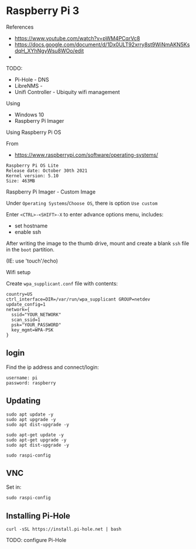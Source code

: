 # Raspberry Pi 3

References

* https://www.youtube.com/watch?v=pWM4PCqrVc8
* https://docs.google.com/document/d/1Dx0ULT92xrry8st9WiNmAKN5KsdqH_XYhNgyWsu8WOo/edit
* 
TODO:

* Pi-Hole - DNS
* LibreNMS -
* Unifi Controller - Ubiquity wifi management

Using

* Windows 10
* Raspberry Pi Imager


Using Raspberry Pi OS

From

* https://www.raspberrypi.com/software/operating-systems/

```
Raspberry Pi OS Lite
Release date: October 30th 2021
Kernel version: 5.10
Size: 463MB
```

Raspberry Pi Imager - Custom Image

Under `Operating Systems`/`Choose OS`, there is option `Use custom`

Enter `<CTRL>-<SHIFT>-X` to enter advance options menu, includes:
* set hostname
* enable ssh

After writing the image to the thumb drive, mount and create a blank `ssh` file in the `boot` partition.

(IE: use 'touch'/echo)

Wifi setup

Create `wpa_supplicant.conf` file with contents:

```
country=US
ctrl_interface=DIR=/var/run/wpa_supplicant GROUP=netdev
update_config=1
network={
  ssid="YOUR_NETWORK"
  scan_ssid=1
  psk="YOUR_PASSWORD"
  key_mgmt=WPA-PSK
}
```

## login

Find the ip address and connect/login:

```
username: pi
password: raspberry
```

## Updating

```
sudo apt update -y
sudo apt upgrade -y
sudo apt dist-upgrade -y

sudo apt-get update -y
sudo apt-get upgrade -y
sudo apt dist-upgrade -y

sudo raspi-config
```

## VNC

Set in:

```
sudo raspi-config
```

## Installing Pi-Hole

```
curl -sSL https://install.pi-hole.net | bash
```

TODO: configure Pi-Hole
